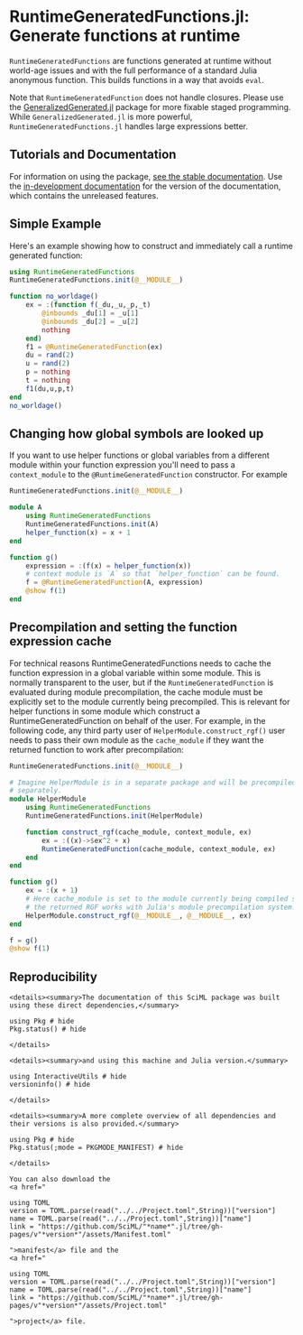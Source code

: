 # RuntimeGeneratedFunctions.jl: Generate functions at runtime

`RuntimeGeneratedFunctions` are functions generated at runtime without world-age
issues and with the full performance of a standard Julia anonymous function. This
builds functions in a way that avoids `eval`.

Note that `RuntimeGeneratedFunction` does not handle closures. Please use the
[GeneralizedGenerated.jl](https://github.com/JuliaStaging/GeneralizedGenerated.jl)
package for more fixable staged programming. While `GeneralizedGenerated.jl` is
more powerful, `RuntimeGeneratedFunctions.jl` handles large expressions better.

## Tutorials and Documentation

For information on using the package,
[see the stable documentation](https://docs.sciml.ai/RuntimeGeneratedFunctions/stable/). Use the
[in-development documentation](https://docs.sciml.ai/RuntimeGeneratedFunctions/dev/) for the version of
the documentation, which contains the unreleased features.

## Simple Example

Here's an example showing how to construct and immediately call a runtime
generated function:

```julia
using RuntimeGeneratedFunctions
RuntimeGeneratedFunctions.init(@__MODULE__)

function no_worldage()
    ex = :(function f(_du,_u,_p,_t)
        @inbounds _du[1] = _u[1]
        @inbounds _du[2] = _u[2]
        nothing
    end)
    f1 = @RuntimeGeneratedFunction(ex)
    du = rand(2)
    u = rand(2)
    p = nothing
    t = nothing
    f1(du,u,p,t)
end
no_worldage()
```

## Changing how global symbols are looked up

If you want to use helper functions or global variables from a different
module within your function expression you'll need to pass a `context_module`
to the `@RuntimeGeneratedFunction` constructor. For example

```julia
RuntimeGeneratedFunctions.init(@__MODULE__)

module A
    using RuntimeGeneratedFunctions
    RuntimeGeneratedFunctions.init(A)
    helper_function(x) = x + 1
end

function g()
    expression = :(f(x) = helper_function(x))
    # context module is `A` so that `helper_function` can be found.
    f = @RuntimeGeneratedFunction(A, expression)
    @show f(1)
end
```

## Precompilation and setting the function expression cache

For technical reasons RuntimeGeneratedFunctions needs to cache the function
expression in a global variable within some module. This is normally
transparent to the user, but if the `RuntimeGeneratedFunction` is evaluated
during module precompilation, the cache module must be explicitly set to the
module currently being precompiled. This is relevant for helper functions in
some module which construct a RuntimeGeneratedFunction on behalf of the user.
For example, in the following code, any third party user of
`HelperModule.construct_rgf()` user needs to pass their own module as the
`cache_module` if they want the returned function to work after precompilation:

```julia
RuntimeGeneratedFunctions.init(@__MODULE__)

# Imagine HelperModule is in a separate package and will be precompiled
# separately.
module HelperModule
    using RuntimeGeneratedFunctions
    RuntimeGeneratedFunctions.init(HelperModule)

    function construct_rgf(cache_module, context_module, ex)
        ex = :((x)->$ex^2 + x)
        RuntimeGeneratedFunction(cache_module, context_module, ex)
    end
end

function g()
    ex = :(x + 1)
    # Here cache_module is set to the module currently being compiled so that
    # the returned RGF works with Julia's module precompilation system.
    HelperModule.construct_rgf(@__MODULE__, @__MODULE__, ex)
end

f = g()
@show f(1)
```

## Reproducibility
```@raw html
<details><summary>The documentation of this SciML package was built using these direct dependencies,</summary>
```
```@example
using Pkg # hide
Pkg.status() # hide
```
```@raw html
</details>
```
```@raw html
<details><summary>and using this machine and Julia version.</summary>
```
```@example
using InteractiveUtils # hide
versioninfo() # hide
```
```@raw html
</details>
```
```@raw html
<details><summary>A more complete overview of all dependencies and their versions is also provided.</summary>
```
```@example
using Pkg # hide
Pkg.status(;mode = PKGMODE_MANIFEST) # hide
```
```@raw html
</details>
```
```@raw html
You can also download the 
<a href="
```
```@eval
using TOML
version = TOML.parse(read("../../Project.toml",String))["version"]
name = TOML.parse(read("../../Project.toml",String))["name"]
link = "https://github.com/SciML/"*name*".jl/tree/gh-pages/v"*version*"/assets/Manifest.toml"
```
```@raw html
">manifest</a> file and the
<a href="
```
```@eval
using TOML
version = TOML.parse(read("../../Project.toml",String))["version"]
name = TOML.parse(read("../../Project.toml",String))["name"]
link = "https://github.com/SciML/"*name*".jl/tree/gh-pages/v"*version*"/assets/Project.toml"
```
```@raw html
">project</a> file.
```